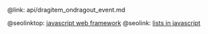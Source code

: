 @link: api/dragitem_ondragout_event.md

@seolinktop: [javascript web framework](https://webix.com)
@seolink: [lists in javascript](https://webix.com/widget/list/)